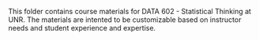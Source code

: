 This folder contains course materials for DATA 602 - Statistical Thinking at UNR. The materials are intented to be customizable based on instructor needs and student experience and expertise.
